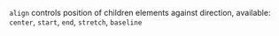 `align` controls position of children elements against direction, available: `center`, `start`, `end`, `stretch`, `baseline`
